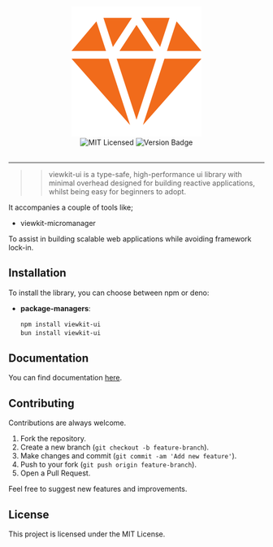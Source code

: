 <br>
<div align="center">
    <div>
    <img src="./ui-kit-logo.png">
    </div>
    <img alt="MIT Licensed" src="https://img.shields.io/badge/license-MIT-blue.svg">
    <img alt="Version Badge" src="https://img.shields.io/badge/version-0.3.5-brightgreen.svg">
</div>

<br>

---

> > viewkit-ui is a type-safe, high-performance ui library with minimal overhead designed for building reactive applications, whilst being easy for beginners to adopt.

It accompanies a couple of tools like;

-   viewkit-micromanager

To assist in building scalable web applications while avoiding framework lock-in.

## Installation

To install the library, you can choose between npm or deno:

-   **package-managers**:

    ```bash
    npm install viewkit-ui
    bun install viewkit-ui
    ```

## Documentation

You can find documentation [here](./INTRO.md).

## Contributing

Contributions are always welcome.

1. Fork the repository.
2. Create a new branch (`git checkout -b feature-branch`).
3. Make changes and commit (`git commit -am 'Add new feature'`).
4. Push to your fork (`git push origin feature-branch`).
5. Open a Pull Request.

Feel free to suggest new features and improvements.

## License

This project is licensed under the MIT License.
